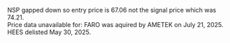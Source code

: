 NSP gapped down so entry price is 67.06 not the signal price which was 74.21.  
Price data unavailable for:
FARO was aquired by AMETEK on July 21, 2025. 
HEES delisted May 30, 2025.  


